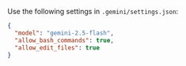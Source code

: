Use the following settings in `.gemini/settings.json`:

```json
{
  "model": "gemini-2.5-flash",
  "allow_bash_commands": true,
  "allow_edit_files": true
}
```